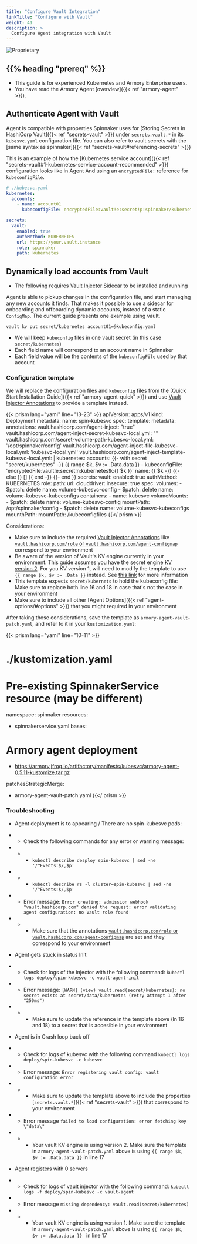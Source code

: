 ```yaml
---
title: "Configure Vault Integration"
linkTitle: "Configure with Vault"
weight: 41
description: >
  Configure Agent integration with Vault
---
```

![Proprietary](/images/proprietary.svg)

## {{% heading "prereq" %}}

* This guide is for experienced Kubernetes and Armory Enterprise users.
* You have read the Armory Agent [overview]({{< ref "armory-agent" >}}).

## Authenticate Agent with Vault

Agent is compatible with properties Spinnaker uses for [Storing Secrets in HashiCorp Vault]({{< ref "secrets-vault" >}})
under `secrets.vault.*` in its `kubesvc.yaml` configuration file.
You can also refer to vault secrets with the [same syntax as spinnaker]({{< ref "secrets-vault#referencing-secrets" >}})

This is an example of how the [Kubernetes service account]({{< ref "secrets-vault#1-kubernetes-service-account-recommended" >}}) configuration looks like in Agent
And using an `encryptedFile:` reference for `kubeconfigFile`.

```yaml
# ./kubesvc.yaml
kubernetes:
  accounts:
    - name: account01
      kubeconfigFile: encryptedFile:vault!e:secret!p:spinnaker/kubernetes!k:config

secrets:
  vault:
    enabled: true
    authMethod: KUBERNETES
    url: https://your.vault.instance
    role: spinnaker
    path: kubernetes
```

## Dynamically load accounts from Vault

* The following requires [Vault Injector Sidecar](https://www.vaultproject.io/docs/platform/k8s/injector/installation) to be installed and running

Agent is able to pickup changes in the configuration file, and start managing any new accounts it finds. That makes it possible to use a sidecar for
onboarding and offboarding dynamic accounts, instead of a static `ConfigMap`. The current guide presents one example using vault.

```
vault kv put secret/kubernetes account01=@kubeconfig.yaml
```

 * We will keep `kubeconfig` files in one vault secret (in this case `secret/kubernetes`)
 * Each field name will correspond to an account name in Spinnaker
 * Each field value will be the contents of the `kubeconfigFile` used by that account

### Configuration template

We will replace the configuration files and `kubeconfig` files from the [Quick Start Installation Guide]({{< ref "armory-agent-quick" >}})
and use [Vault Injector Annotations](https://www.vaultproject.io/docs/platform/k8s/injector/annotations) to provide a template instead.

{{< prism lang="yaml" line="13-23" >}}
apiVersion: apps/v1
kind: Deployment
metadata:
  name: spin-kubesvc
spec:
  template:
    metadata:
      annotations:
        vault.hashicorp.com/agent-inject: "true"
        vault.hashicorp.com/agent-inject-secret-kubesvc-local.yml: ""
        vault.hashicorp.com/secret-volume-path-kubesvc-local.yml: '/opt/spinnaker/config'
        vault.hashicorp.com/agent-inject-file-kubesvc-local.yml: 'kubesvc-local.yml'
        vault.hashicorp.com/agent-inject-template-kubesvc-local.yml: |
          kubernetes:
            accounts:
          {{- with secret "secret/kubernetes" -}}
          {{ range $k, $v := .Data.data }}
              - kubeconfigFile: 'encryptedFile:vault!e:secret!n:kubernetes!k:{{ $k }}'
                name: {{ $k -}}
          {{- else }}
              []
          {{ end -}}
          {{- end }}
          secrets:
            vault:
              enabled: true
              authMethod: KUBERNETES
              role:
              path:
              url:
          clouddriver:
            insecure: true
    spec:
      volumes:
        - $patch: delete
          name: volume-kubesvc-config
        - $patch: delete
          name: volume-kubesvc-kubeconfigs
      containers:
        - name: kubesvc
          volumeMounts:
            - $patch: delete
              name: volume-kubesvc-config
              mountPath: /opt/spinnaker/config
            - $patch: delete
              name: volume-kubesvc-kubeconfigs
              mounthPath:
              mountPath: /kubeconfigfiles
{{</ prism >}}

Considerations:
 * Make sure to include the required [Vault Injector Annotations](https://www.vaultproject.io/docs/platform/k8s/injector/annotations) like [`vault.hashicorp.com/role` or `vault.hashicorp.com/agent-configmap`](https://www.vaultproject.io/docs/platform/k8s/injector/annotations#vault-hashicorp-com-role) correspond to your environment
 * Be aware of the version of Vault's KV engine currently in your environment. This guide assumes you have the secret engine [KV version 2](https://www.vaultproject.io/docs/secrets/kv/kv-v2). For you KV version 1, will need to modify the template to use `{{ range $k, $v := .Data }}` instead. See [this link](https://github.com/hashicorp/consul-template/blob/master/docs/templating-language.md#versioned-read) for more information
 * This template expects `secret/kubernets` to hold the kubeconfig file: Make sure to replace both line 16 and 18 in case that's not the case in your environment
 * Make sure to include all other [Agent Options]({{< ref "agent-options/#options" >}}) that you might required in your environment

After taking those considerations, save the template as `armory-agent-vault-patch.yaml`, and refer to it in your `kustomization.yaml`:


{{< prism lang="yaml" line="10-11" >}}
# ./kustomization.yaml
# Pre-existing SpinnakerService resource (may be different)
namespace: spinnaker
resources:
  - spinnakerservice.yaml
bases:
# Armory agent deployment
  - https://armory.jfrog.io/artifactory/manifests/kubesvc/armory-agent-0.5.11-kustomize.tar.gz

patchesStrategicMerge:
  - armory-agent-vault-patch.yaml
{{</ prism >}}

### Troubleshooting
 * Agent deployment is to appearing / There are no spin-kubesvc pods:
 * * Check the following commands for any error or warning message:
 * * * `kubectl describe desploy spin-kubesvc | sed -ne '/^Events:$/,$p'`
 * * * `kubectl describe rs -l cluster=spin-kubesvc | sed -ne '/^Events:$/,$p'`
 * * Error message: `Error creating: admission webhook "vault.hashicorp.com" denied the request: error validating agent configuration: no Vault role found`
 * * * Make sure that the annotations [`vault.hashicorp.com/role` or `vault.hashicorp.com/agent-configmap`](https://www.vaultproject.io/docs/platform/k8s/injector/annotations#vault-hashicorp-com-role) are set and they correspond to your environment

 * Agent gets stuck in status Init
 * * Check for logs of the injector with the following command: `kubectl logs deploy/spin-kubesvc -c vault-agent-init`
 * * Error message: `[WARN] (view) vault.read(secret/kubernetes): no secret exists at secret/data/kubernetes (retry attempt 1 after "250ms")`
 * * * Make sure to update the reference in the template above (ln 16 and 18) to a secret that is accesible in your environment

 * Agent is in Crash loop back off
 * * Check for logs of kubesvc with the following command `kubectl logs deploy/spin-kubesvc -c kubesvc`
 * * Error message: `Error registering vault config: vault configuration error`
 * * * Make sure to update the template above to include the properties [`secrets.vault.*`]({{< ref "secrets-vault" >}}) that correspond to your environment
 * * Error message `failed to load configuration: error fetching key \"data\"`
 * * * Your vault KV engine is using version 2. Make sure the template in `armory-agent-vault-patch.yaml` above is using `{{ range $k, $v := .Data.data }}` in line 17

 * Agent registers with 0 servers
 * * Check for logs of vault injector with the following command: `kubectl logs -f deploy/spin-kubesvc -c vault-agent`
 * * Error message `missing dependency: vault.read(secret/kubernetes)`
 * * * Your vault KV engine is using version 1. Make sure the template in `armory-agent-vault-patch.yaml` above is using `{{ range $k, $v := .Data.data }} ` in line 17

